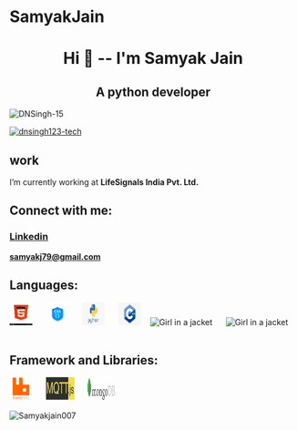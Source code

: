 # SamyakJain 
<h1 align="center">Hi 👋 -- I'm Samyak Jain</h1>
<h2 align="center">A python developer</h2>

<p align="left"> <img src="https://komarev.com/ghpvc/?username=dnsingh123-tech&label=Profile%20views&color=0e75b6&style=flat" alt="DNSingh-15" /> </p>



<p align="left"> <a href="https://github.com/ryo-ma/github-profile-trophy"><img src="https://github-profile-trophy.vercel.app/?username=DNSingh-15" alt="dnsingh123-tech" /></a> </p>


## work
I’m currently working at **LifeSignals India Pvt. Ltd.**


## Connect with me:

<h3> <a href="xxxxx">Linkedin</a> </h3>  

**samyakj79@gmail.com**


## Languages:

<img src="html.jpg" alt="Girl in a jacket" width="40" height="40"> &nbsp;&nbsp;&nbsp;&nbsp;
<img src="css.jpg" alt="Girl in a jacket" width="40" height="40"> &nbsp;&nbsp;&nbsp;&nbsp;
<img src="pyhton.png" alt="Girl in a jacket"
width="40" height="40"> &nbsp;&nbsp;&nbsp;&nbsp;
<img src="C++.png" alt="Girl in a jacket"
width="40" height="40"> &nbsp;&nbsp;
<img src="yaml1.png" alt="Girl in a jacket" width="40" height="40"> &nbsp;&nbsp;&nbsp;&nbsp;
<img src="bash-scripting.png" alt="Girl in a jacket" width="40" height="40"> &nbsp;&nbsp;&nbsp;&nbsp;


## Framework and Libraries:

<img src="rabbitmq.png" alt="Girl in a jacket" width="40" height="40"> &nbsp;&nbsp;&nbsp;&nbsp;
<img src="mqtt.png" alt="Girl in a jacket" width="50" height="40"> &nbsp;&nbsp;&nbsp;&nbsp;
<img src="MongoDb.png" alt="Girl in a jacket" width="50" height="40"> &nbsp;&nbsp;&nbsp;&nbsp;


<p><img align="center" src="https://github-readme-stats.vercel.app/api/top-langs?username=Samyakjain007&show_icons=true&locale=en&layout=compact" alt="Samyakjain007" /></p>
